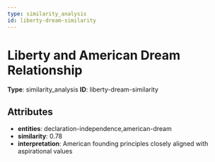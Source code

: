 ```yaml
---
type: similarity_analysis
id: liberty-dream-similarity
---
```


# Liberty and American Dream Relationship

**Type**: similarity_analysis
**ID**: liberty-dream-similarity

## Attributes

- **entities**: declaration-independence,american-dream
- **similarity**: 0.78
- **interpretation**: American founding principles closely aligned with aspirational values

